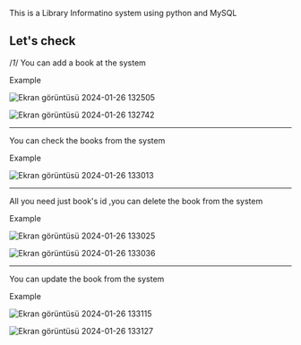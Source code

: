This is a Library Informatino system using python and MySQL 

Let's check 
------------------------------------------------------------------------------------------------------------------------------------------------------------------------------------------------------
/*1*/
You can add a book at the system



Example


![Ekran görüntüsü 2024-01-26 132505](https://github.com/soykuvvetberat34/Library-Information-System_Python_MySQL/assets/69586522/263c6e71-04dc-4904-8d75-ffef6576ee27)



![Ekran görüntüsü 2024-01-26 132742](https://github.com/soykuvvetberat34/Library-Information-System_Python_MySQL/assets/69586522/a6690d79-6bab-45bf-aaf9-3c5d055178a1)


------------------------------------------------------------------------------------------------------------------------------------------------------------------------------------------------------

You can check the books from the system


Example


![Ekran görüntüsü 2024-01-26 133013](https://github.com/soykuvvetberat34/Library-Information-System_Python_MySQL/assets/69586522/98062e44-4663-4826-b9cc-e9a2167a5aad)



------------------------------------------------------------------------------------------------------------------------------------------------------------------------------------------------------

All you need just book's id ,you can delete the book from the system


Example 


![Ekran görüntüsü 2024-01-26 133025](https://github.com/soykuvvetberat34/Library-Information-System_Python_MySQL/assets/69586522/b1249a17-d2bb-49fd-9e28-558754f0d8bc)


![Ekran görüntüsü 2024-01-26 133036](https://github.com/soykuvvetberat34/Library-Information-System_Python_MySQL/assets/69586522/a889afef-eecd-4b24-966e-0d4d7f86afd1)



------------------------------------------------------------------------------------------------------------------------------------------------------------------------------------------------------

You can update the book from the system

Example 


![Ekran görüntüsü 2024-01-26 133115](https://github.com/soykuvvetberat34/Library-Information-System_Python_MySQL/assets/69586522/030572fb-c152-41d3-93c7-f397fe40f1f9)


![Ekran görüntüsü 2024-01-26 133127](https://github.com/soykuvvetberat34/Library-Information-System_Python_MySQL/assets/69586522/f685c90c-2cc2-40d2-ad2d-1df21958f29b)
